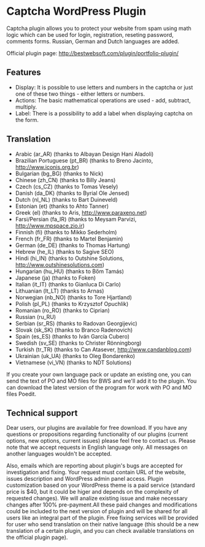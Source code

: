 Captcha WordPress Plugin
========================

Captcha plugin allows you to protect your website from spam using math logic which can be used for login, registration, reseting password, comments forms. Russian, German and Dutch languages are added.

Official plugin page: http://bestwebsoft.com/plugin/portfolio-plugin/


Features
-----------------------------
* Display: It is possible to use letters and numbers in the captcha or just one of these two things - either letters or numbers.
* Actions: The basic mathematical operations are used - add, subtract, multiply.
* Label: There is a possibility to add a label when displaying captcha on the form.


Translation
-----------------------------
* Arabic (ar_AR) (thanks to Albayan Design Hani Aladoli)
* Brazilian Portuguese (pt_BR) (thanks to Breno Jacinto, http://www.iconis.org.br)
* Bulgarian (bg_BG) (thanks to Nick)
* Chinese (zh_CN) (thanks to Billy Jeans)
* Czech (cs_CZ) (thanks to Tomas Vesely)
* Danish (da_DK) (thanks to Byrial Ole Jensed)
* Dutch (nl_NL) (thanks to Bart Duineveld)
* Estonian (et) (thanks to Ahto Tanner)
* Greek (el) (thanks to Aris, http://www.paraxeno.net)
* Farsi/Persian (fa_IR) (thanks to Meysam Parvizi, http://www.mpspace.zio.ir)
* Finnish (fi) (thanks to Mikko Sederholm)
* French (fr_FR) (thanks to Martel Benjamin)
* German (de_DE) (thanks to Thomas Hartung)
* Hebrew (he_IL) (thanks to Sagive SEO)
* Hindi (hi_IN) (thanks to Outshine Solutions, http://www.outshinesolutions.com)
* Hungarian (hu_HU) (thanks to Bőm Tamás)
* Japanese (ja) (thanks to Foken)
* Italian (it_IT) (thanks to Gianluca Di Carlo)
* Lithuanian (lt_LT) (thanks to Arnas)
* Norwegian (nb_NO) (thanks to Tore Hjartland)
* Polish (pl_PL) (thanks to Krzysztof Opuchlik)
* Romanian (ro_RO) (thanks to Ciprian)
* Russian (ru_RU)
* Serbian (sr_RS) (thanks to Radovan Georgijevic)
* Slovak (sk_SK) (thanks to Branco Radenovich)
* Spain (es_ES) (thanks to Iván García Cubero)
* Swedish (sv_SE) (thanks to Christer Rönningborg)
* Turkish (tr_TR) (thanks to Can Atasever, http://www.candanblog.com)
* Ukrainian (uk_UA) (thanks to Oleg Bondarenko)
* Vietnamese (vi_VN) (thanks to NDT Solutions)

If you create your own language pack or update an existing one, you can send the text of PO and MO files for BWS and we'll add it to the plugin. You can download the latest version of the program for work with PO and MO files Poedit.


Technical support
-----------------------------
Dear users, our plugins are available for free download. If you have any questions or propositions regarding functionality of our plugins (current options, new options, current issues) please feel free to contact us. Please note that we accept requests in English language only. All messages on another languages wouldn't be accepted.

Also, emails which are reporting about plugin's bugs are accepted for investigation and fixing. Your request must contain URL of the website, issues description and WordPress admin panel access. Plugin customization based on your WordPress theme is a paid service (standard price is $40, but it could be higer and depends on the complexity of requested changes). We will analize existing issue and make necessary changes after 100% pre-payment.All these paid changes and modifications could be included to the next version of plugin and will be shared for all users like an integral part of the plugin. Free fixing services will be provided for user who send translation on their native language (this should be a new translation of a certain plugin, and you can check available translations on the official plugin page).
